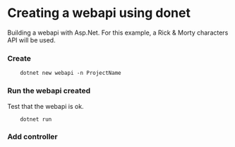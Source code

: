 # Creating a webapi using donet

Building a webapi with Asp.Net. For this example, a Rick & Morty characters API will be used.

### Create

```
    dotnet new webapi -n ProjectName
```

### Run the webapi created
Test that the webapi is ok.
```
    dotnet run
```

### Add controller

